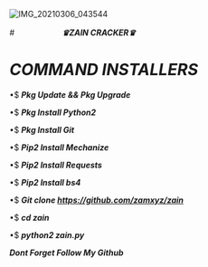 ![IMG_20210306_043544](https://user-images.githubusercontent.com/79139059/110176200-85515b00-7e35-11eb-97ab-d9f834b6964d.jpg)

#　　　　　　**_*♛ZAIN CRACKER♛*_**

# *_**COMMAND INSTALLERS**_*

•$ ***Pkg Update && Pkg Upgrade***

•$ ***Pkg Install Python2***

•$ ***Pkg Install Git***

•$ ***Pip2 Install Mechanize***

•$ ***Pip2 Install Requests***

•$ ***Pip2 Install bs4***

•$ ***Git clone https://github.com/zamxyz/zain***

•$ ***cd zain***

•$ ***python2 zain.py***


**_*Dont Forget Follow My Github*_**
